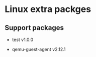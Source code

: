 Linux extra packges
===================

## Support packages

* test v1.0.0

* qemu-guest-agent v2.12.1
